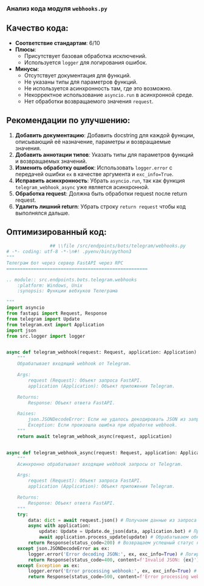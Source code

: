 ### **Анализ кода модуля `webhooks.py`**

## Качество кода:

- **Соответствие стандартам**: 6/10
- **Плюсы**:
    - Присутствует базовая обработка исключений.
    - Используется `logger` для логирования ошибок.
- **Минусы**:
    - Отсутствует документация для функций.
    - Не указаны типы для параметров функций.
    - Не используется асинхронность там, где это возможно.
    - Некорректное использование `asyncio.run` в асинхронной среде.
    - Нет обработки возвращаемого значения `request`.

## Рекомендации по улучшению:

1.  **Добавить документацию**: Добавить docstring для каждой функции, описывающий её назначение, параметры и возвращаемые значения.
2.  **Добавить аннотации типов**: Указать типы для параметров функций и возвращаемых значений.
3.  **Изменить обработку ошибок**: Использовать `logger.error` с передачей ошибки `ex` в качестве аргумента и `exc_info=True`.
4.  **Исправить асинхронность**: Убрать `asyncio.run`, так как функция `telegram_webhook_async` уже является асинхронной.
5.  **Обработка request**: Должна быть обработки request после return request.
6.  **Удалить лишний return**: Убрать строку `return request` чтобы код выполнялся дальше.

## Оптимизированный код:

```python
                ## \\file /src/endpoints/bots/telegram/webhooks.py
# -*- coding: utf-8 -*-\n#! .pyenv/bin/python3
"""
Телеграм бот через сервер FastAPI через RPC
====================================================

.. module:: src.endpoints.bots.telegram.webhooks
    :platform: Windows, Unix
    :synopsis: Функции вебхуков Телеграма

"""
import asyncio
from fastapi import Request, Response
from telegram import Update
from telegram.ext import Application
import json
from src.logger import logger


async def telegram_webhook(request: Request, application: Application) -> Response:
    """
    Обрабатывает входящий webhook от Telegram.

    Args:
        request (Request): Объект запроса FastAPI.
        application (Application): Объект приложения Telegram.

    Returns:
        Response: Объект ответа FastAPI.

    Raises:
        json.JSONDecodeError: Если не удалось декодировать JSON из запроса.
        Exception: Если произошла ошибка при обработке webhook.
    """
    return await telegram_webhook_async(request, application)


async def telegram_webhook_async(request: Request, application: Application) -> Response:
    """
    Асинхронно обрабатывает входящие webhook запросы от Telegram.

    Args:
        request (Request): Объект запроса FastAPI.
        application (Application): Объект приложения Telegram.

    Returns:
        Response: Объект ответа FastAPI.
    """
    try:
        data: dict = await request.json() # Получаем данные из запроса в формате JSON
        async with application:
            update: Update = Update.de_json(data, application.bot) # Преобразуем JSON в объект Update
            await application.process_update(update) # Обрабатываем обновление
        return Response(status_code=200) # Возвращаем успешный статус код
    except json.JSONDecodeError as ex:
        logger.error('Error decoding JSON:', ex, exc_info=True) # Логируем ошибку декодирования JSON
        return Response(status_code=400, content=f'Invalid JSON: {ex}') # Возвращаем статус код ошибки и сообщение об ошибке
    except Exception as ex:
        logger.error('Error processing webhook:', ex, exc_info=True) # Логируем общую ошибку обработки webhook
        return Response(status_code=500, content=f'Error processing webhook: {ex}') # Возвращаем статус код ошибки и сообщение об ошибке